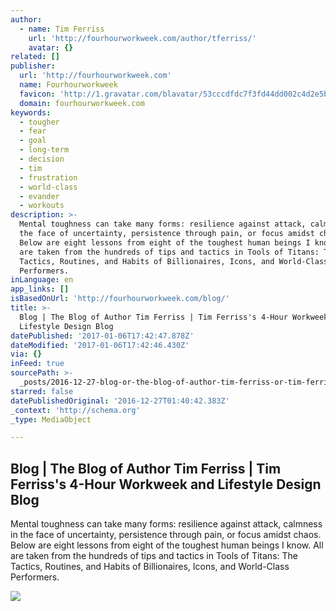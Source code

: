 ```yaml
---
author:
  - name: Tim Ferriss
    url: 'http://fourhourworkweek.com/author/tferriss/'
    avatar: {}
related: []
publisher:
  url: 'http://fourhourworkweek.com'
  name: Fourhourworkweek
  favicon: 'http://1.gravatar.com/blavatar/53cccdfdc7f3fd44dd002c4d2e5bc55e?s=32'
  domain: fourhourworkweek.com
keywords:
  - tougher
  - fear
  - goal
  - long-term
  - decision
  - tim
  - frustration
  - world-class
  - evander
  - workouts
description: >-
  Mental toughness can take many forms: resilience against attack, calmness in
  the face of uncertainty, persistence through pain, or focus amidst chaos.
  Below are eight lessons from eight of the toughest human beings I know. All
  are taken from the hundreds of tips and tactics in Tools of Titans: The
  Tactics, Routines, and Habits of Billionaires, Icons, and World-Class
  Performers.
inLanguage: en
app_links: []
isBasedOnUrl: 'http://fourhourworkweek.com/blog/'
title: >-
  Blog | The Blog of Author Tim Ferriss | Tim Ferriss's 4-Hour Workweek and
  Lifestyle Design Blog
datePublished: '2017-01-06T17:42:47.878Z'
dateModified: '2017-01-06T17:42:46.430Z'
via: {}
inFeed: true
sourcePath: >-
  _posts/2016-12-27-blog-or-the-blog-of-author-tim-ferriss-or-tim-ferrisss-4-hour.md
starred: false
datePublishedOriginal: '2016-12-27T01:40:42.383Z'
_context: 'http://schema.org'
_type: MediaObject

---
```

<article style=""><h1>Blog | The Blog of Author Tim Ferriss | Tim Ferriss's 4-Hour Workweek and Lifestyle Design Blog</h1><p>Mental toughness can take many forms: resilience against attack, calmness in the face of uncertainty, persistence through pain, or focus amidst chaos. Below are eight lessons from eight of the toughest human beings I know. All are taken from the hundreds of tips and tactics in Tools of Titans: The Tactics, Routines, and Habits of Billionaires, Icons, and World-Class Performers.</p><img src="https://fhww.files.wordpress.com/2016/12/quotes3.jpg?quality=80&amp;strip=all&amp;w=300&amp;strip=all" /></article>